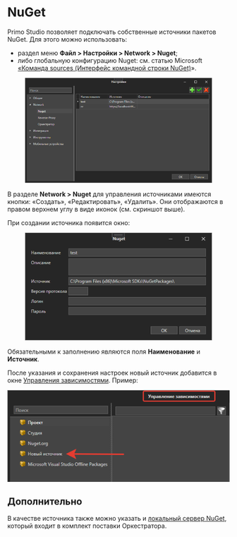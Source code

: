 # NuGet

Primo Studio позволяет подключать собственные источники пакетов NuGet. Для этого можно использовать:
* раздел меню **Файл > Настройки > Network > Nuget**;
* либо глобальную конфигурацию Nuget: см. статью Microsoft [«Команда sources (Интерфейс командной строки NuGet)](https://docs.microsoft.com/ru-ru/nuget/reference/cli-reference/cli-ref-sources)».

<figure><img src="../../.gitbook/assets/image (3).png" alt=""><figcaption></figcaption></figure>

В разделе **Network > Nuget** для управления источниками имеются кнопки: «Создать», «Редактировать», «Удалить». Они отображаются в правом верхнем углу в виде иконок (см. скриншот выше). 

При создании источника появится окно:

<figure><img src="../../.gitbook/assets/image (6).png" alt=""><figcaption></figcaption></figure>

Обязательными к заполнению являются поля **Наименование** и **Источник**. 

После указания и сохранения настроек новый источник добавится в окне [Управления зависимостями](https://docs.primo-rpa.ru/primo-rpa/primo-studio/projects/manage-dependencies#menedzher-zavisimostei). Пример:

![](../../.gitbook/assets/new-source-nuget-1.png)

## Дополнительно 
В качестве источника также можно указать и [локальный сервер NuGet](https://docs.primo-rpa.ru/primo-rpa/orchestrator/settings/nuget), который входит в комплект поставки Оркестратора.
